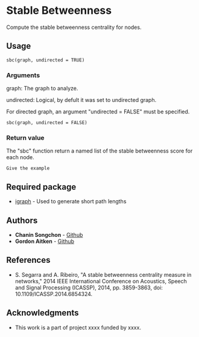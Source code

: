 # Stable Betweenness

Compute the stable betweenness centrality for nodes.

## Usage
```
sbc(graph, undirected = TRUE)
```
### Arguments

graph: The graph to analyze.

undirected:  Logical, by defult it was set to undirected graph.

For directed graph, an argument "undirected = FALSE" must be specified.
```
sbc(graph, undirected = FALSE)
```

### Return value

The "sbc" function return a named list of the stable betweenness score for each node.

```
Give the example
```

## Required package

* [igraph](https://igraph.org/r/) - Used to generate short path lengths

## Authors

* **Chanin Songchon** - [Github](https://github.com/chaninso)
* **Gordon Aitken** - [Github](https://github.com/ga41)

## References

* S. Segarra and A. Ribeiro, "A stable betweenness centrality measure in networks," 2014 IEEE International Conference on Acoustics, Speech and Signal Processing (ICASSP), 2014, pp. 3859-3863, doi: 10.1109/ICASSP.2014.6854324.

## Acknowledgments

* This work is a part of project xxxx funded by xxxx.